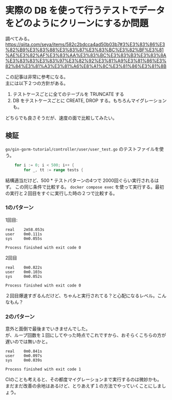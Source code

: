 # 実際の DB を使って行うテストでデータをどのようにクリーンにするか問題
調べてみる。
https://qiita.com/seya/items/582c2bdcca4ad50b03b7#3%E3%83%86%E3%82%B9%E3%83%88%E3%83%87%E3%83%BC%E3%82%BF%E3%81%AE%E3%82%AF%E3%83%AA%E3%83%BC%E3%83%B3%E3%83%8A%E3%83%83%E3%83%97%E3%82%92%E3%81%A9%E3%81%86%E3%82%84%E3%81%A3%E3%81%A6%E8%A1%8C%E3%81%86%E3%81%8B

この記事は非常に参考になる。  
主には以下２つの方針がある。
1. テストケースごとに全てのテーブルを TRUNCATE する
2. DB をテストケースごとに CREATE, DROP する。もちろんマイグレーションも。

どちらでも良さそうだが、速度の面で比較してみたい。  

## 検証
`go/gin-gorm-tutorial/controller/user/user_test.go` のテストファイルを使う。
```go
	for i := 0; i < 500; i++ {
		for _, tt := range tests {
```
結構適当だけど、500 * テストパターンの4つで 2000回ぐらい実行されるはず。
この同じ条件で比較する。
`docker compose exec` を使って実行する。最初の実行と２回目をすぐに実行した時の２つで比較する。

### 1のパターン
1回目: 
```shell
real    2m58.053s
user    0m0.111s
sys     0m0.055s

Process finished with exit code 0
```
2回目
```shell
real    0m0.822s
user    0m0.103s
sys     0m0.052s

Process finished with exit code 0
```
２回目爆速すぎるんだけど、ちゃんと実行されてる？と心配になるレベル。こんなもん？

### 2のパターン
意外と面倒で最後までいきませんでした。  
が、ループ回数を１回にしてやった時点でこれですから、おそらくこちらの方が遅いのでは無いかと。
```shell
real    0m0.841s
user    0m0.097s
sys     0m0.039s

Process finished with exit code 1
```
CIのことも考えると、その都度マイグレーションまで実行するのは微妙かも。  
まだまだ改善の余地はあるけど、とりあえず１の方法でやっていくことにしましょう。
